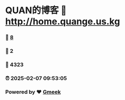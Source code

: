# QUAN的博客 :link: http://home.quange.us.kg 
### :page_facing_up: [8](http://home.quange.us.kg/tag.html) 
### :speech_balloon: 2 
### :hibiscus: 4323 
### :alarm_clock: 2025-02-07 09:53:05 
### Powered by :heart: [Gmeek](https://github.com/Meekdai/Gmeek)
